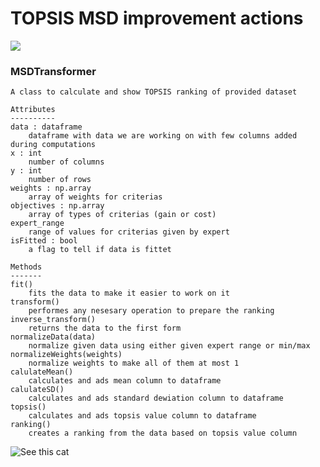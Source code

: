 # TOPSIS MSD improvement actions
![](https://github.com/dabrze/topsis-msd-improvement-actions/actions/workflows/build.yml/badge.svg)

### MSDTransformer
    A class to calculate and show TOPSIS ranking of provided dataset

    Attributes
    ----------
    data : dataframe
        dataframe with data we are working on with few columns added during computations
    x : int
        number of columns
    y : int
        number of rows
    weights : np.array
        array of weights for criterias
    objectives : np.array
        array of types of criterias (gain or cost)
    expert_range
        range of values for criterias given by expert
    isFitted : bool
        a flag to tell if data is fittet

    Methods
    -------
    fit()
        fits the data to make it easier to work on it
    transform()
        performes any nesesary operation to prepare the ranking
    inverse_transform()
        returns the data to the first form
    normalizeData(data)
        normalize given data using either given expert range or min/max
    normalizeWeights(weights)
        normalize weights to make all of them at most 1
    calulateMean()
        calculates and ads mean column to dataframe
    calulateSD()
        calculates and ads standard dewiation column to dataframe
    topsis()
        calculates and ads topsis value column to dataframe
    ranking()
        creates a ranking from the data based on topsis value column
       
![See this cat](https://cataas.com/cat/says/hello%20world!)
